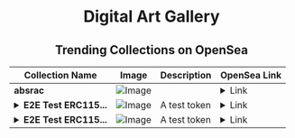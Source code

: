 <div align="center">

# Digital Art Gallery

## Trending Collections on OpenSea

| Collection Name                       | Image                                                                                     | Description                       | OpenSea Link                                                                                          |
|---------------------------------------|-------------------------------------------------------------------------------------------|-----------------------------------|--------------------------------------------------------------------------------------------------------|
| **absrac** | ![Image](https://i.seadn.io/s/raw/files/854e7a62aac3991a9b11fc32f4cd6a7f.png?w=500&auto=format?w=200&auto=format) |  | <details><summary>Link</summary>[absrac](https://opensea.io/collection/absrac)</details> |
| **<details><summary>E2E Test ERC115...</summary>E2E Test ERC1155</details>** | ![Image](https://raw.seadn.io/files/5e2b4cc5e42e359ee7bf2306c4e203a3.svg?w=200&auto=format) | A test token | <details><summary>Link</summary>[E2E Test ERC1155](https://opensea.io/collection/e2e-test-erc1155-965)</details> |
| **<details><summary>E2E Test ERC115...</summary>E2E Test ERC1155</details>** | ![Image](https://raw.seadn.io/files/aab4fa938509f20fc8dc60b6864a3df0.svg?w=200&auto=format) | A test token | <details><summary>Link</summary>[E2E Test ERC1155](https://opensea.io/collection/e2e-test-erc1155-964)</details> |

</div>